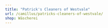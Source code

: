 ```yaml
---
title: "Patrick's Cleaners of Westvale"
url: /camillus/patricks-cleaners-of-westvale/
shop: Wäscherei
---
```

